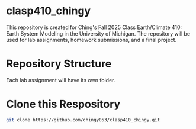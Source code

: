 # clasp410_chingy
This repository is created for Ching's Fall 2025 Class Earth/Climate 410: Earth System Modeling in the University of Michigan. The repository will be used for lab assignments, homework submissions, and a final project.

# Repository Structure
Each lab assignment will have its own folder.

# Clone this Respository
```bash
git clone https://github.com/chingy053/clasp410_chingy.git
